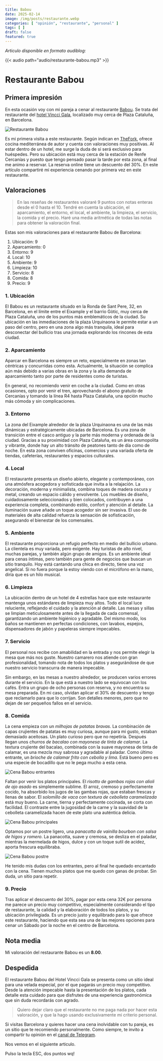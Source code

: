 ```yaml
---
title: Babou
date: 2025-02-14
image: /img/posts/restaurante.webp
categories: [ "opinión", "restaurante", "personal" ]
tags: [ ]
draft: false
featured: true
---
```


*Articulo disponible en formato audiblog:*

{{< audio path="audio/restaurante-babou.mp3" >}}

# Restaurante Babou

## Primera impresión

En esta ocasión voy con mi pareja a cenar al restaurante [Babou](https://babourestaurant.com/). Se trata del restaurante del [hotel Vincci Gala](https://www.vinccihoteles.com/hoteles/barcelona/vincci-gala), localizado muy cerca de Plaza Cataluña, en Barcelona.

![Restaurante Babou](/img/babou.webp)

Es mi primera visita a este restaurante. Según indican en [TheFork](https://www.thefork.es), ofrece cocina mediterránea de autor y cuenta con valoraciones muy positivas. Al estar dentro de un hotel, me surge la duda de si será exclusivo para huéspedes. Pero su ubicación está muy cerca de la estación de Renfe Cercanías y puesto que tengo pensado pasar la tarde por esta zona, al final me animo a reservar. La reserva online tiene un descuento del 30%. En este artículo compartiré mi experiencia cenando por primera vez en este restaurante.

## Valoraciones

> En las reseñas de restaurantes valoraré 9 puntos con notas enteras desde el 0 hasta el 10. Tendré en cuenta la ubicación, el aparcamiento, el entorno, el local, el ambiente, la limpieza, el servicio, la comida y el precio. Haré una media aritmética de todas las notas para obtener la valoración final.

Estas son mis valoraciones para el restaurante Babou de Barcelona:

1. Ubicación: 9
2. Aparcamiento: 0
3. Entorno: 9
4. Local: 10
5. Ambiente: 9
6. Limpieza: 10
7. Servicio: 8
8. Comida: 8
9. Precio: 9

### 1. Ubicación

El Babou es un restaurante situado en la Ronda de Sant Pere, 32, en Barcelona, en el límite entre el Eixample y el barrio Gòtic, muy cerca de Plaza Cataluña, uno de los puntos más emblemáticos de la ciudad. Su ubicación en las inmediaciones de la plaza Urquinaona le permite estar a un paso del centro, pero en una zona algo más tranquila, ideal para desconectar del bullicio tras una jornada explorando los rincones de esta ciudad.

### 2. Aparcamiento

Aparcar en Barcelona es siempre un reto, especialmente en zonas tan céntricas y concurridas como esta. Actualmente, la situación se complica aún más debido a varias obras en la zona y la alta demanda de aparcamiento tanto por parte de residentes como de turistas.

En general, no recomiendo venir en coche a la ciudad. Como en otras ocasiones, opto por venir el tren, aprovechando el abono gratuito de Cercanías y tomando la línea R4 hasta Plaza Cataluña, una opción mucho más cómoda y sin complicaciones.

### 3. Entorno

La zona del Eixample alrededor de la plaza Urquinaona es una de las más dinámicas y estratégicamente ubicadas de Barcelona. Es una zona de transición entre el casco antiguo y la parte más moderna y ordenada de la ciudad. Gracias a su proximidad con Plaza Cataluña, es un área cosmopolita y vibrante, donde hay un alto tránsito de peatones tanto de día como de noche. En esta zona conviven oficinas, comercios y una variada oferta de tiendas, cafeterías, restaurantes y espacios culturales.

### 4. Local

El restaurante presenta un diseño abierto, elegante y contemporáneo, con una atmósfera acogedora y sofisticada que invita a la relajación. La decoración, moderna y minimalista, combina toques de madera oscura y metal, creando un espacio cálido y envolvente. Los muebles de diseño, cuidadosamente seleccionados y bien colocados, contribuyen a una experiencia completa, combinando estilo, confort y atención al detalle. La iluminación suave añade un toque acogedor sin ser invasiva. El uso de materiales de alta calidad refuerza la sensación de sofisticación, asegurando el bienestar de los comensales.

### 5. Ambiente

El restaurante proporciona un refugio perfecto en medio del bullicio urbano. La clientela es muy variada, pero exigente. Hay turistas de alto nivel, muchas parejas, y también algún grupo de amigos. Es un ambiente ideal para cenas íntimas, pero también para gente de negocios que buscan un sitio tranquilo. Hoy está cantando una chica en directo, tiene una voz angelical. Si no fuera porque la estoy viendo con el micrófono en la mano, diría que es un hilo musical.

### 6. Limpieza

La ubicación dentro de un hotel de 4 estrellas hace que este restaurante mantenga unos estándares de limpieza muy altos. Todo el local luce reluciente, reflejando el cuidado y la atención al detalle. Las mesas y sillas se limpian meticulosamente antes de la llegada de cada comensal, garantizando un ambiente higiénico y agradable. Del mismo modo, los baños se mantienen en perfectas condiciones, con lavabos, espejos, dispensadores de jabón y papeleras siempre impecables.

### 7. Servicio

El personal nos recibe con amabilidad en la entrada y nos permite elegir la mesa que más nos guste. Nuestro camarero nos atiende con gran profesionalidad, tomando nota de todos los platos y asegurándose de que nuestro servicio transcurra de manera impecable.

Sin embargo, en las mesas a nuestro alrededor, se producen varios errores durante el servicio. En la que está a nuestro lado se equivocan con los cafés. Entra un grupo de ocho personas con reserva, y no encuentra su mesa preparada. En mi caso, olvidan aplicar el 30% de descuento y tengo que reclamarlo para que lo corrijan. Son detalles menores, pero que no dejan de ser pequeños fallos en el servicio.

### 8. Comida

La cena empieza con un *milhojas de patatas bravas*. La combinación de capas crujientes de patatas es muy curiosa, aunque para mi gusto, estaban demasiado aceitosas. Un plato curioso pero que no repetiría. Después llegan unos *churros de bacalao con mayonesa de tinta de calamar*. La textura crujiente del bacalao, combinada con la suave mayonesa de tinta de calamar, es una mezcla muy sabrosa y agradable al paladar. Como último entrante, un *brioche de calamar frito con cebolla y lima*. Está bueno pero es una especie de bocadillo que no le pega mucho a esta cena.

![Cena Babou entrantes](/img/babou-cena-entrantes.webp)

Faltan por venir los platos principales. El *risotto de gambas rojas con alioli de ajo asado* es simplemente sublime. El arroz, cremoso y perfectamente cocido, ha absorbido los jugos de las gambas rojas, que estaban frescas y llenas de sabor. El *solomillo de vaca con textura de cebolleta caramelizada* está muy bueno. La carne, tierna y perfectamente cocinada, se corta con facilidad. El contraste entre la jugosidad de la carne y la suavidad de la cebolleta caramelizada hacen de este plato una auténtica delicia.

![Cena Babou principales](/img/babou-cena-principales.webp)

Optamos por un postre ligero, una *panacotta de vainilla bourbon con salsa de higos y romero*. La panacotta, suave y cremosa, se desliza en el paladar, mientras la mermelada de higos, dulce y con un toque sutil de acidez, aporta frescura equilibraba.

![Cena Babou postre](/img/babou-cena-postre.webp)

He tenido mis dudas con los entrantes, pero al final he quedado encantado con la cena. Tienen muchos platos que me quedo con ganas de probar. Sin duda, un sitio para repetir.

### 9. Precio

Tras aplicar el descuento del 30%, pagar por esta cena 32€ por persona me parece un precio muy competitivo, especialmente considerando el tipo de restaurante, la calidad y la elaboración de todos los platos, y su ubicación privilegiada. Es un precio justo y equilibrado para lo que ofrece este restaurante, haciendo que esta sea una de las mejores opciones para cenar un Sábado por la noche en el centro de Barcelona.

## Nota media

Mi valoración del restaurante Babou es un **8.00**.

## Despedida

El restaurante Babou del Hotel Vincci Gala se presenta como un sitio ideal para una velada especial, por el que pagarás un precio muy competitivo. Desde la atención impecable hasta la presentación de los platos, cada detalle esta cuidado para que disfrutes de una experiencia gastronómica que sin duda recordarás con agrado.

> Quiero dejar claro que el restaurante no me paga nada por hacer esta valoración, y que la hago usando exclusivamente mi criterio personal.

Si visitas Barcelona y quieres hacer una cena inolvidable con tu pareja, es un sitio que te recomiendo personalmente. Como siempre, te invito a compartir tu opinión en el [canal de Telegram](https://t.me/lateclaescape).

Nos vemos en el siguiente articulo.

Pulso la tecla ESC, dos puntos wq!

